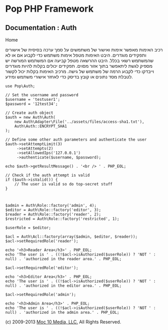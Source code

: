 Pop PHP Framework
=================

Documentation : Auth
--------------------

Home

רכיב האימות מאפשר אימות ואישור של משתמשים על סמך ערכה בסיסית של אישורים
ותפקידים מוגדרים. היבט האימות מטפל אימות משתמש כדי לקבוע אם או לא
שהמשתמש רשאי בכלל. היבט ההרשאה מטפל קביעה אם המשתמש המורשה יש מספיק לגשת
ליתאפשר בתוך אזור מסוים. תפקידים יכולים בקלות להיות מוגדרים וייבדקו כדי
לקבוע הרמה של משתמש של גישה. מרכיב האימות בקלות יכול לקשור לטבלת מסד
נתונים או קובץ בדיסק כדי לאחזר אישורי משתמש ומידע.

    use Pop\Auth;

    // Set the username and password
    $username = 'testuser1';
    $password = '12test34';

    // Create auth object
    $auth = new Auth\Auth(
        new Auth\Adapter\File('../assets/files/access-sha1.txt'),
        Auth\Auth::ENCRYPT_SHA1
    );

    // Define some other auth parameters and authenticate the user
    $auth->setAttemptLimit(3)
         ->setAttempts(2)
         ->setAllowedIps('127.0.0.1')
         ->authenticate($username, $password);

    echo $auth->getResultMessage() . '<br /> ' . PHP_EOL;

    // Check if the auth attempt is valid
    if ($auth->isValid()) {
        // The user is valid so do top-secret stuff
    }

#
    $admin = Auth\Role::factory('admin', 4);
    $editor = Auth\Role::factory('editor', 3);
    $reader = Auth\Role::factory('reader', 2);
    $restricted = Auth\Role::factory('restricted', 1);

    $userRole = $editor;

    $acl = Auth\Acl::factory(array($admin, $editor, $reader));
    $acl->setRequiredRole('reader');

    echo '<h3>Reader Area</h3>' . PHP_EOL;
    echo 'The user is ' . ((!$acl->isAuthorized($userRole)) ? 'NOT ' : null) . 'authorized in the reader area.' . PHP_EOL;

    $acl->setRequiredRole('editor');

    echo '<h3>Editor Area</h3>' . PHP_EOL;
    echo 'The user is ' . ((!$acl->isAuthorized($userRole)) ? 'NOT ' : null) . 'authorized in the editor area.' . PHP_EOL;

    $acl->setRequiredRole('admin');

    echo '<h3>Admin Area</h3>' . PHP_EOL;
    echo 'The user is ' . ((!$acl->isAuthorized($userRole)) ? 'NOT ' : null) . 'authorized in the admin area.' . PHP_EOL;

\(c) 2009-2013 [Moc 10 Media, LLC.](http://www.moc10media.com) All
Rights Reserved.
